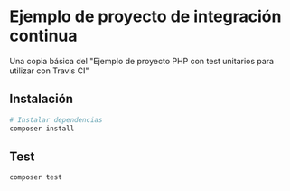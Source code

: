 # Ejemplo de proyecto de integración continua

Una copia básica del "Ejemplo de proyecto PHP con test unitarios para utilizar con Travis CI"

## Instalación

``` bash
# Instalar dependencias
composer install
```

## Test

``` bash
composer test
```
